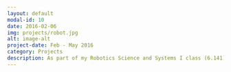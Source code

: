```yaml
---
layout: default
modal-id: 10
date: 2016-02-06
img: projects/robot.jpg
alt: image-alt
project-date: Feb - May 2016
category: Projects
description: As part of my Robotics Science and Systems I class (6.141), I worked with a team of 5 to program a racecar to race around the tunnels of MIT. I learned a lot about controls, fault tolerance, and applying computer vision techniques to noisy environments.
---
```

